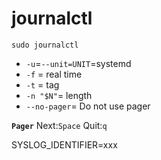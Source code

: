 # journalctl

```
sudo journalctl
```

* `-u`=`--unit=UNIT`=systemd
* `-f` = real time
* `-t` = tag
* `-n "$N"`= length 
* `--no-pager`= Do not use pager

**`Pager`**
Next:`Space`
Quit:`q`

SYSLOG_IDENTIFIER=xxx